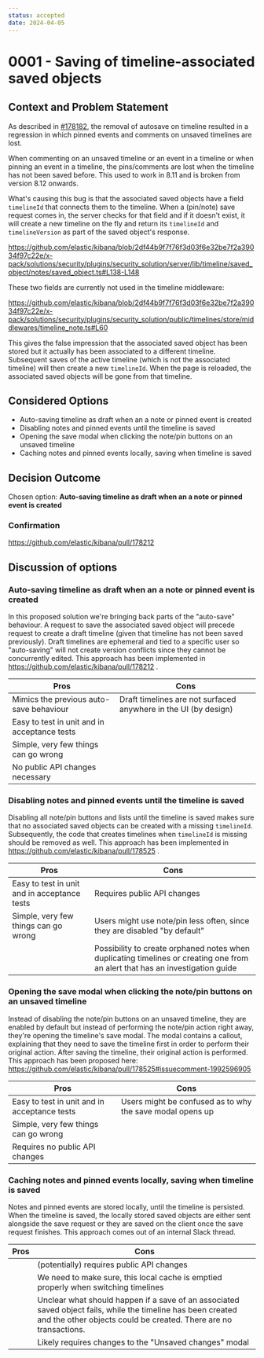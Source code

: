 ```yaml
---
status: accepted
date: 2024-04-05
---
```


# 0001 - Saving of timeline-associated saved objects

## Context and Problem Statement

As described in [#178182](https://github.com/elastic/kibana/issues/178182), the removal of autosave on timeline resulted in a regression in which pinned events and comments on unsaved timelines are lost.

When commenting on an unsaved timeline or an event in a timeline or when pinning an event in a timeline, the pins/comments are lost when the timeline has not been saved before. This used to work in 8.11 and is broken from version 8.12 onwards.

What's causing this bug is that the associated saved objects have a field `timelineId` that connects them to the timeline. When a (pin/note) save request comes in, the server checks for that field and if it doesn't exist, it will create a new timeline on the fly and return its `timelineId` and `timelineVersion` as part of the saved object's response.

https://github.com/elastic/kibana/blob/2df44b9f7f76f3d03f6e32be7f2a39034f97c22e/x-pack/solutions/security/plugins/security_solution/server/lib/timeline/saved_object/notes/saved_object.ts#L138-L148

These two fields are currently not used in the timeline middleware:

https://github.com/elastic/kibana/blob/2df44b9f7f76f3d03f6e32be7f2a39034f97c22e/x-pack/solutions/security/plugins/security_solution/public/timelines/store/middlewares/timeline_note.ts#L60

This gives the false impression that the associated saved object has been stored but it actually has been associated to a different timeline. Subsequent saves of the active timeline (which is not the associated timeline) will then create a new `timelineId`. When the page is reloaded, the associated saved objects will be gone from that timeline.

## Considered Options

- Auto-saving timeline as draft when an a note or pinned event is created
- Disabling notes and pinned events until the timeline is saved
- Opening the save modal when clicking the note/pin buttons on an unsaved timeline
- Caching notes and pinned events locally, saving when timeline is saved

## Decision Outcome

Chosen option: **Auto-saving timeline as draft when an a note or pinned event is created**

### Confirmation

https://github.com/elastic/kibana/pull/178212

## Discussion of options

### Auto-saving timeline as draft when an a note or pinned event is created

In this proposed solution we're bringing back parts of the "auto-save" behaviour. A request to save the associated saved object will precede request to create a draft timeline (given that timeline has not been saved previously). Draft timelines are ephemeral and tied to a specific user so "auto-saving" will not create version conflicts since they cannot be concurrently edited.
This approach has been implemented in https://github.com/elastic/kibana/pull/178212 .

| Pros                                         | Cons                                                            |
| -------------------------------------------- | --------------------------------------------------------------- |
| Mimics the previous auto-save behaviour      | Draft timelines are not surfaced anywhere in the UI (by design) |
| Easy to test in unit and in acceptance tests |                                                                 |
| Simple, very few things can go wrong         |                                                                 |
| No public API changes necessary              |                                                                 |

### Disabling notes and pinned events until the timeline is saved

Disabling all note/pin buttons and lists until the timeline is saved makes sure that no associated saved objects can be created with a missing `timelineId`. Subsequently, the code that creates timelines when `timelineId` is missing should be removed as well.
This approach has been implemented in https://github.com/elastic/kibana/pull/178525 .

| Pros                                         | Cons                                                                      |
| -------------------------------------------- | ------------------------------------------------------------------------- |
| Easy to test in unit and in acceptance tests | Requires public API changes                                               |
| Simple, very few things can go wrong         | Users might use note/pin less often, since they are disabled "by default" |
|                                              | Possibility to create orphaned notes when duplicating timelines or creating one from an alert that has an investigation guide |

### Opening the save modal when clicking the note/pin buttons on an unsaved timeline

Instead of disabling the note/pin buttons on an unsaved timeline, they are enabled by default but instead of performing the note/pin action right away, they're opening the timeline's save modal. The modal contains a callout, explaining that they need to save the timeline first in order to perform their original action. After saving the timeline, their original action is performed.
This approach has been proposed here: https://github.com/elastic/kibana/pull/178525#issuecomment-1992596905

| Pros                                         | Cons                                                      |
| -------------------------------------------- | --------------------------------------------------------- |
| Easy to test in unit and in acceptance tests | Users might be confused as to why the save modal opens up |
| Simple, very few things can go wrong         |                                                           |
| Requires no public API changes               |                                                           |

### Caching notes and pinned events locally, saving when timeline is saved

Notes and pinned events are stored locally, until the timeline is persisted. When the timeline is saved, the locally stored saved objects are either sent alongside the save request or they are saved on the client once the save request finishes.
This approach comes out of an internal Slack thread.

| Pros | Cons                                                                                                                                                                   
| ---- | -------------------------------------------------------------------------------------------------------------------------------------------------------------------------------- |
|      | (potentially) requires public API changes                                                                                                                                        |
|      | We need to make sure, this local cache is emptied properly when switching timelines                                                                                              |
|      | Unclear what should happen if a save of an associated saved object fails, while the timeline has been created and the other objects could be created. There are no transactions. |
|      | Likely requires changes to the "Unsaved changes" modal                                                                                                                           |
